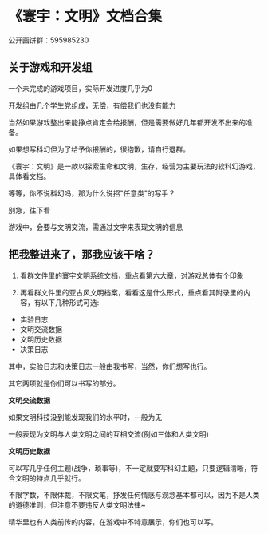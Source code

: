 # 《寰宇：文明》文档合集

公开画饼群：595985230

## 关于游戏和开发组

一个未完成的游戏项目，实际开发进度几乎为0

开发组由几个学生党组成，无偿，有偿我们也没有能力

当然如果游戏整出来能挣点肯定会给报酬，但是需要做好几年都开发不出来的准备。

如果想写科幻但为了给予你报酬的，很抱歉，请自行退群。

《寰宇：文明》是一款以探索生命和文明，生存，经营为主要玩法的软科幻游戏，具体看文档。

等等，你不说科幻吗，那为什么说招"任意类"的写手？

别急，往下看

游戏中，会要与文明交流，需通过文字来表现文明的信息

## 把我整进来了，那我应该干啥？

1. 看群文件里的寰宇文明系统文档，重点看第六大章，对游戏总体有个印象

2. 再看群文件里的亚古风文明档案，看看这是什么形式，重点看其附录里的内容，有以下几种形式可选:

- 实验日志
- 文明交流数据
- 文明历史数据
- 决策日志

其中，实验日志和决策日志一般由我书写，当然，你们想写也行。

其它两项就是你们可以书写的部分。

**文明交流数据**

如果文明科技没到能发现我们的水平时，一般为无

一般表现为文明与人类文明之间的互相交流(例如三体和人类文明)

**文明历史数据**

可以写几乎任何主题(战争，琐事等)，不一定就要写科幻主题，只要逻辑清晰，符合文明的特点几乎就行。

不限字数，不限体裁，不限文笔，抒发任何情感与观念基本都可以，因为不是人类的道德准则，但注意不要违反人类文明法律~

精华里也有人类前传的内容，在游戏中不特意展示，你们也可以写。
